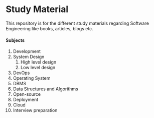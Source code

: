 # Study Material

This repository is for the different study materials regarding Software Engineering like books, articles, blogs etc. 

#### Subjects
1. Development
2. System Design
   1. High level design
   2. Low level design
3. DevOps
4. Operating System
5. DBMS
6. Data Structures and Algorithms
7. Open-source
8. Deployment
9. Cloud
10. Interview preparation
